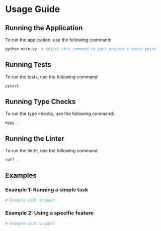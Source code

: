 # Usage Guide

## Running the Application

To run the application, use the following command:
```bash
python main.py  # Adjust this command to your project's entry point
```

## Running Tests

To run the tests, use the following command:
```bash
pytest
```

## Running Type Checks

To run the type checks, use the following command:
```bash
mypy .
```

## Running the Linter

To run the linter, use the following command:
```bash
ruff .
```

## Examples

### Example 1: Running a simple task
```python
# Example code snippet
```

### Example 2: Using a specific feature
```python
# Example code snippet
```
